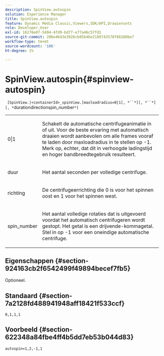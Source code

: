 ```yaml
---
description: SpinView.autospin
solution: Experience Manager
title: SpinView.autospin
feature: Dynamic Media Classic,Viewers,SDK/API,Draaiensets
role: Developer,User
exl-id: 16276e07-5494-4fd9-bd77-e77a46c57fd1
source-git-commit: 206e4643e3926cb85b4be2189743578f88180be7
workflow-type: tm+mt
source-wordcount: '106'
ht-degree: 1%

---
```


# SpinView.autospin{#spinview-autospin}

` [SpinView.|<containerId>_spinView.]maxloadradius=0|1[, *``*][, *``*][, *`durationdirectionspin_number`*]`

<table id="table_49FFD1BC53B846F09A6D214BC8C5C3FE"> 
 <tbody> 
  <tr> 
   <td colname="col1"> <p> <span class="codeph"> 0|1</span> </p> </td> 
   <td colname="col2"> <p> Schakelt de automatische centrifugeanimatie in of uit. Voor de beste ervaring met automatisch draaien wordt aanbevolen om alle frames vooraf te laden door <span class="codeph"> maxloadradius</span> in te stellen op <span class="codeph"> -1</span>. Merk op, echter, dat dit in verhoogde ladingstijd en hoger bandbreedtegebruik resulteert. </p> </td> 
  </tr> 
  <tr> 
   <td colname="col1"> <p><span class="codeph"><span class="varname"> duur</span></span> </p> </td> 
   <td colname="col2"> <p> Het aantal seconden per volledige centrifuge. </p> </td> 
  </tr> 
  <tr> 
   <td colname="col1"> <p> <span class="codeph"><span class="varname"> richting</span></span> </p> </td> 
   <td colname="col2"> <p> De centrifugeerrichting die <span class="codeph"> 0</span> is voor het spinnen oost en <span class="codeph"> 1</span> voor het spinnen west. </p> </td> 
  </tr> 
  <tr> 
   <td colname="col1"> <p> <span class="codeph"><span class="varname"> spin_number</span></span> </p> </td> 
   <td colname="col2"> <p> Het aantal volledige rotaties dat is uitgevoerd voordat het automatisch centrifugeren wordt gestopt. Het getal is een drijvende-kommagetal. Stel in op <span class="codeph"> -1</span> voor een oneindige automatische centrifuge. </p> </td> 
  </tr> 
 </tbody> 
</table>

## Eigenschappen {#section-924163cb2f6542499f49894becef7fb5}

Optioneel.

## Standaard {#section-7a2128fd488941948aff18421f533ccf}

`0,1,1,1`

## Voorbeeld {#section-622348a84fbe4ff4b5dd7eb53b044d83}

`autospin=1,2,-1,1`
